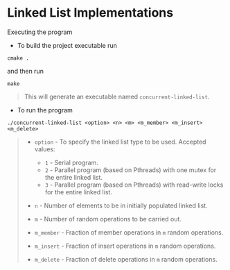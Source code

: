 # Linked List Implementations

Executing the program
* To build the project executable run 
```shell
cmake .
```
and then run
```shell
make
```
> This will generate an executable named `concurrent-linked-list`.
* To run the program
```shell
./concurrent-linked-list <option> <n> <m> <m_member> <m_insert> <m_delete>
```
> - `option` - To specify the linked list type to be used. Accepted values:
>   * `1` - Serial program.
>   * `2` - Parallel program (based on Pthreads) with one mutex for the entire linked list.
>   * `3` - Parallel program (based on Pthreads) with read-write locks for the entire linked list.
> 
> - `n` - Number of elements to be in initially populated linked list.
> - `m` - Number of random operations to be carried out.
> - `m_member` - Fraction of member operations in `m` random operations.
> - `m_insert` - Fraction of insert operations in `m` random operations.
> - `m_delete` - Fraction of delete operations in `m` random operations.
